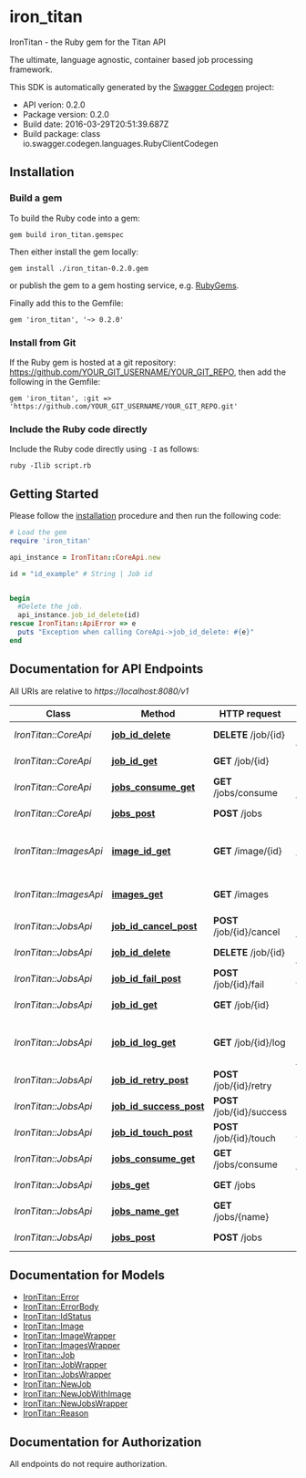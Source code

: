 # iron_titan

IronTitan - the Ruby gem for the Titan API

The ultimate, language agnostic, container based job processing framework.

This SDK is automatically generated by the [Swagger Codegen](https://github.com/swagger-api/swagger-codegen) project:

- API verion: 0.2.0
- Package version: 0.2.0
- Build date: 2016-03-29T20:51:39.687Z
- Build package: class io.swagger.codegen.languages.RubyClientCodegen

## Installation

### Build a gem

To build the Ruby code into a gem:

```shell
gem build iron_titan.gemspec
```

Then either install the gem locally:

```shell
gem install ./iron_titan-0.2.0.gem
```

or publish the gem to a gem hosting service, e.g. [RubyGems](https://rubygems.org/).

Finally add this to the Gemfile:

    gem 'iron_titan', '~> 0.2.0'

### Install from Git

If the Ruby gem is hosted at a git repository: https://github.com/YOUR_GIT_USERNAME/YOUR_GIT_REPO, then add the following in the Gemfile:

    gem 'iron_titan', :git => 'https://github.com/YOUR_GIT_USERNAME/YOUR_GIT_REPO.git'

### Include the Ruby code directly

Include the Ruby code directly using `-I` as follows:

```shell
ruby -Ilib script.rb
```

## Getting Started

Please follow the [installation](#installation) procedure and then run the following code:
```ruby
# Load the gem
require 'iron_titan'

api_instance = IronTitan::CoreApi.new

id = "id_example" # String | Job id


begin
  #Delete the job.
  api_instance.job_id_delete(id)
rescue IronTitan::ApiError => e
  puts "Exception when calling CoreApi->job_id_delete: #{e}"
end

```

## Documentation for API Endpoints

All URIs are relative to *https://localhost:8080/v1*

Class | Method | HTTP request | Description
------------ | ------------- | ------------- | -------------
*IronTitan::CoreApi* | [**job_id_delete**](docs/CoreApi.md#job_id_delete) | **DELETE** /job/{id} | Delete the job.
*IronTitan::CoreApi* | [**job_id_get**](docs/CoreApi.md#job_id_get) | **GET** /job/{id} | Gets job by id
*IronTitan::CoreApi* | [**jobs_consume_get**](docs/CoreApi.md#jobs_consume_get) | **GET** /jobs/consume | Get next job.
*IronTitan::CoreApi* | [**jobs_post**](docs/CoreApi.md#jobs_post) | **POST** /jobs | Enqueue Job
*IronTitan::ImagesApi* | [**image_id_get**](docs/ImagesApi.md#image_id_get) | **GET** /image/{id} | Get information for image id.
*IronTitan::ImagesApi* | [**images_get**](docs/ImagesApi.md#images_get) | **GET** /images | Get all image names.
*IronTitan::JobsApi* | [**job_id_cancel_post**](docs/JobsApi.md#job_id_cancel_post) | **POST** /job/{id}/cancel | Cancel a job.
*IronTitan::JobsApi* | [**job_id_delete**](docs/JobsApi.md#job_id_delete) | **DELETE** /job/{id} | Delete the job.
*IronTitan::JobsApi* | [**job_id_fail_post**](docs/JobsApi.md#job_id_fail_post) | **POST** /job/{id}/fail | Mark job as failed.
*IronTitan::JobsApi* | [**job_id_get**](docs/JobsApi.md#job_id_get) | **GET** /job/{id} | Gets job by id
*IronTitan::JobsApi* | [**job_id_log_get**](docs/JobsApi.md#job_id_log_get) | **GET** /job/{id}/log | Get the log of a completed job.
*IronTitan::JobsApi* | [**job_id_retry_post**](docs/JobsApi.md#job_id_retry_post) | **POST** /job/{id}/retry | Retry a job.
*IronTitan::JobsApi* | [**job_id_success_post**](docs/JobsApi.md#job_id_success_post) | **POST** /job/{id}/success | Mark job as succeeded.
*IronTitan::JobsApi* | [**job_id_touch_post**](docs/JobsApi.md#job_id_touch_post) | **POST** /job/{id}/touch | Extend job timeout.
*IronTitan::JobsApi* | [**jobs_consume_get**](docs/JobsApi.md#jobs_consume_get) | **GET** /jobs/consume | Get next job.
*IronTitan::JobsApi* | [**jobs_get**](docs/JobsApi.md#jobs_get) | **GET** /jobs | Peek at list of jobs.
*IronTitan::JobsApi* | [**jobs_name_get**](docs/JobsApi.md#jobs_name_get) | **GET** /jobs/{name} | Get job list by name.
*IronTitan::JobsApi* | [**jobs_post**](docs/JobsApi.md#jobs_post) | **POST** /jobs | Enqueue Job


## Documentation for Models

 - [IronTitan::Error](docs/Error.md)
 - [IronTitan::ErrorBody](docs/ErrorBody.md)
 - [IronTitan::IdStatus](docs/IdStatus.md)
 - [IronTitan::Image](docs/Image.md)
 - [IronTitan::ImageWrapper](docs/ImageWrapper.md)
 - [IronTitan::ImagesWrapper](docs/ImagesWrapper.md)
 - [IronTitan::Job](docs/Job.md)
 - [IronTitan::JobWrapper](docs/JobWrapper.md)
 - [IronTitan::JobsWrapper](docs/JobsWrapper.md)
 - [IronTitan::NewJob](docs/NewJob.md)
 - [IronTitan::NewJobWithImage](docs/NewJobWithImage.md)
 - [IronTitan::NewJobsWrapper](docs/NewJobsWrapper.md)
 - [IronTitan::Reason](docs/Reason.md)


## Documentation for Authorization

 All endpoints do not require authorization.

